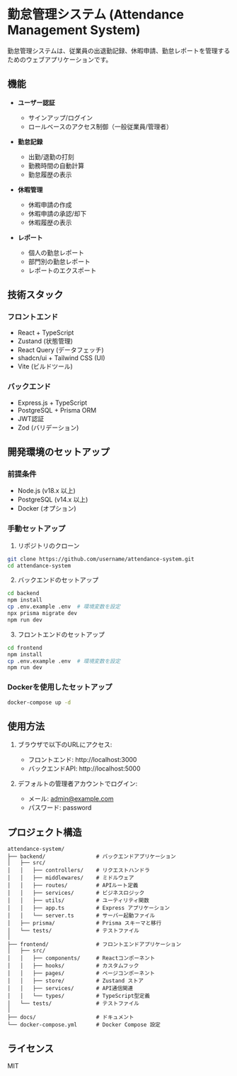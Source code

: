 # 勤怠管理システム (Attendance Management System)

勤怠管理システムは、従業員の出退勤記録、休暇申請、勤怠レポートを管理するためのウェブアプリケーションです。

## 機能

- **ユーザー認証**
  - サインアップ/ログイン
  - ロールベースのアクセス制御（一般従業員/管理者）

- **勤怠記録**
  - 出勤/退勤の打刻
  - 勤務時間の自動計算
  - 勤怠履歴の表示

- **休暇管理**
  - 休暇申請の作成
  - 休暇申請の承認/却下
  - 休暇履歴の表示

- **レポート**
  - 個人の勤怠レポート
  - 部門別の勤怠レポート
  - レポートのエクスポート

## 技術スタック

### フロントエンド
- React + TypeScript
- Zustand (状態管理)
- React Query (データフェッチ)
- shadcn/ui + Tailwind CSS (UI)
- Vite (ビルドツール)

### バックエンド
- Express.js + TypeScript
- PostgreSQL + Prisma ORM
- JWT認証
- Zod (バリデーション)

## 開発環境のセットアップ

### 前提条件
- Node.js (v18.x 以上)
- PostgreSQL (v14.x 以上)
- Docker (オプション)

### 手動セットアップ

1. リポジトリのクローン
```bash
git clone https://github.com/username/attendance-system.git
cd attendance-system
```

2. バックエンドのセットアップ
```bash
cd backend
npm install
cp .env.example .env  # 環境変数を設定
npx prisma migrate dev
npm run dev
```

3. フロントエンドのセットアップ
```bash
cd frontend
npm install
cp .env.example .env  # 環境変数を設定
npm run dev
```

### Dockerを使用したセットアップ

```bash
docker-compose up -d
```

## 使用方法

1. ブラウザで以下のURLにアクセス:
   - フロントエンド: http://localhost:3000
   - バックエンドAPI: http://localhost:5000

2. デフォルトの管理者アカウントでログイン:
   - メール: admin@example.com
   - パスワード: password

## プロジェクト構造

```
attendance-system/
├── backend/                # バックエンドアプリケーション
│   ├── src/
│   │   ├── controllers/    # リクエストハンドラ
│   │   ├── middlewares/    # ミドルウェア
│   │   ├── routes/         # APIルート定義
│   │   ├── services/       # ビジネスロジック
│   │   ├── utils/          # ユーティリティ関数
│   │   ├── app.ts          # Express アプリケーション
│   │   └── server.ts       # サーバー起動ファイル
│   ├── prisma/             # Prisma スキーマと移行
│   └── tests/              # テストファイル
│
├── frontend/               # フロントエンドアプリケーション
│   ├── src/
│   │   ├── components/     # Reactコンポーネント
│   │   ├── hooks/          # カスタムフック
│   │   ├── pages/          # ページコンポーネント
│   │   ├── store/          # Zustand ストア
│   │   ├── services/       # API通信関連
│   │   └── types/          # TypeScript型定義
│   └── tests/              # テストファイル
│
├── docs/                   # ドキュメント
└── docker-compose.yml      # Docker Compose 設定
```

## ライセンス

MIT
